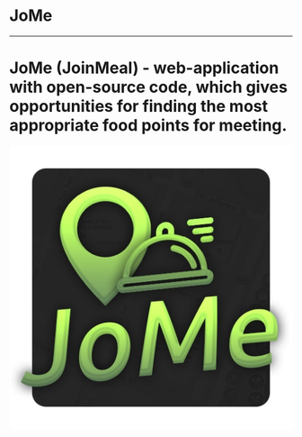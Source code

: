 # JoMe
---
# JoMe (JoinMeal) - web-application with open-source code, which gives opportunities for finding the most appropriate food points for meeting.

![Логотип приложения](Resources/JoMe.jpg)
